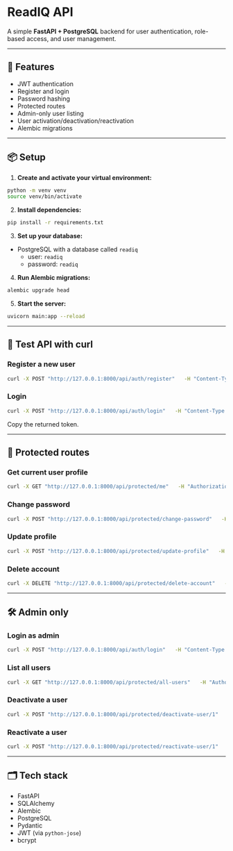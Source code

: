 # ReadIQ API

A simple **FastAPI + PostgreSQL** backend for user authentication, role-based access, and user management.

---

## 🚀 Features

- JWT authentication
- Register and login
- Password hashing
- Protected routes
- Admin-only user listing
- User activation/deactivation/reactivation
- Alembic migrations

---

## 📦 Setup

1. **Create and activate your virtual environment:**

```bash
python -m venv venv
source venv/bin/activate
```

2. **Install dependencies:**

```bash
pip install -r requirements.txt
```

3. **Set up your database:**

- PostgreSQL with a database called `readiq`  
  - user: `readiq`  
  - password: `readiq`

4. **Run Alembic migrations:**

```bash
alembic upgrade head
```

5. **Start the server:**

```bash
uvicorn main:app --reload
```

---

## 🧪 Test API with curl

### Register a new user

```bash
curl -X POST "http://127.0.0.1:8000/api/auth/register"   -H "Content-Type: application/json"   -d '{"username":"newuser","password":"newpassword"}'
```

### Login

```bash
curl -X POST "http://127.0.0.1:8000/api/auth/login"   -H "Content-Type: application/json"   -d '{"username":"newuser","password":"newpassword"}'
```

Copy the returned token.

---

## 🔐 Protected routes

### Get current user profile

```bash
curl -X GET "http://127.0.0.1:8000/api/protected/me"   -H "Authorization: Bearer <token>"
```

### Change password

```bash
curl -X POST "http://127.0.0.1:8000/api/protected/change-password"   -H "Authorization: Bearer <token>"   -H "Content-Type: application/json"   -d '{"new_password": "supersecure123"}'
```

### Update profile

```bash
curl -X POST "http://127.0.0.1:8000/api/protected/update-profile"   -H "Authorization: Bearer <token>"   -H "Content-Type: application/json"   -d '{"username": "updatedname"}'
```

### Delete account

```bash
curl -X DELETE "http://127.0.0.1:8000/api/protected/delete-account"   -H "Authorization: Bearer <token>"
```

---

## 🛠 Admin only

### Login as admin

```bash
curl -X POST "http://127.0.0.1:8000/api/auth/login"   -H "Content-Type: application/json"   -d '{"username":"adminuser","password":"adminpass"}'
```

### List all users

```bash
curl -X GET "http://127.0.0.1:8000/api/protected/all-users"   -H "Authorization: Bearer <admin_token>"
```

### Deactivate a user

```bash
curl -X POST "http://127.0.0.1:8000/api/protected/deactivate-user/1"   -H "Authorization: Bearer <admin_token>"
```

### Reactivate a user

```bash
curl -X POST "http://127.0.0.1:8000/api/protected/reactivate-user/1"   -H "Authorization: Bearer <admin_token>"
```

---

## 🗂 Tech stack

- FastAPI  
- SQLAlchemy  
- Alembic  
- PostgreSQL  
- Pydantic  
- JWT (via `python-jose`)  
- bcrypt
